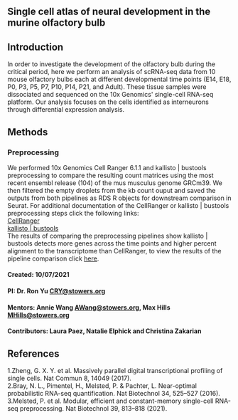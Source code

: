 ## Single cell atlas of neural development in the murine olfactory bulb  



## Introduction   

In order to investigate the development of the olfactory bulb during the critical period, here we perform an analysis of scRNA-seq data from 10 mouse olfactory bulbs each at different developmental time points (E14, E18, P0, P3, P5, P7, P10, P14, P21, and Adult). These tissue samples were dissociated and sequenced on the 10x Genomics' single-cell RNA-seq platform. Our analysis focuses on the cells identified as interneurons through differential expression analysis.

## Methods   

### Preprocessing  

We performed 10x Genomics Cell Ranger 6.1.1 and kallisto \| bustools preprocessing to compare the resulting count matrices using the most recent ensembl release (104) of the mus musculus genome GRCm39. We then filtered the empty droplets from the kb count ouput and saved the outputs from both pipelines as RDS R objects for downstream comparison in Seurat. For additional documentation of the CellRanger or kallisto \| bustools preprocessing steps click the following links:   
<a href="https://natalie-23-gill.github.io/scRNA_Murine_Olfactory_Bulb/Preprocessing/cellranger/cellranger.html">CellRanger</a>   
<a href="https://natalie-23-gill.github.io/scRNA_Murine_Olfactory_Bulb/Preprocessing/kallisto_bustools/kallisto_bustools.html">kallisto \| bustools</a>   
The results of comparing the preprocessing pipelines show kallisto \| bustools detects more genes across the time points and higher percent alignment to the transcriptome than CellRanger, to view the results of the pipeline comparison click <a href="https://natalie-23-gill.github.io/scRNA_Murine_Olfactory_Bulb/Preprocessing/pipeline_comparison/pipeline_comparison.html">here</a>.

  
 

#### Created: 10/07/2021

#### PI: Dr. Ron Yu CRY@stowers.org    

#### Mentors: Annie Wang AWang@stowers.org, Max Hills MHills@stowers.org    

#### Contributors: Laura Paez, Natalie Elphick and Christina Zakarian   

## References   

1.Zheng, G. X. Y. et al. Massively parallel digital transcriptional profiling of single cells. Nat Commun 8, 14049 (2017).   
2.Bray, N. L., Pimentel, H., Melsted, P. & Pachter, L. Near-optimal probabilistic RNA-seq quantification. Nat Biotechnol 34, 525–527 (2016).   
3.Melsted, P. et al. Modular, efficient and constant-memory single-cell RNA-seq preprocessing. Nat Biotechnol 39, 813–818 (2021).   


